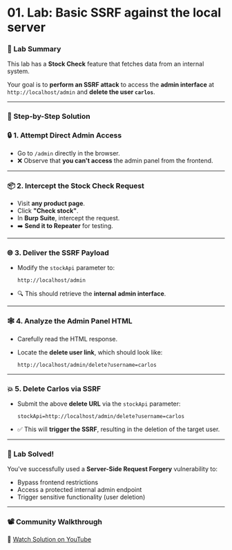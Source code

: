 # 01. Lab: Basic SSRF against the local server

### 🧪 Lab Summary

This lab has a **Stock Check** feature that fetches data from an internal system.

Your goal is to **perform an SSRF attack** to access the **admin interface** at `http://localhost/admin` and **delete the user `carlos`**.

---

### 🧩 Step-by-Step Solution

### 🔒 1. Attempt Direct Admin Access

- Go to `/admin` directly in the browser.
- ❌ Observe that **you can't access** the admin panel from the frontend.

---

### 📦 2. Intercept the Stock Check Request

- Visit **any product page**.
- Click **"Check stock"**.
- In **Burp Suite**, intercept the request.
- ➡️ **Send it to Repeater** for testing.

---

### 🌐 3. Deliver the SSRF Payload

- Modify the `stockApi` parameter to:
    
    ```
    http://localhost/admin
    ```
    
- 🔍 This should retrieve the **internal admin interface**.

---

### 🕸️ 4. Analyze the Admin Panel HTML

- Carefully read the HTML response.
- Locate the **delete user link**, which should look like:
    
    ```
    http://localhost/admin/delete?username=carlos
    ```
    

---

### 💥 5. Delete Carlos via SSRF

- Submit the above **delete URL** via the `stockApi` parameter:
    
    ```
    stockApi=http://localhost/admin/delete?username=carlos
    ```
    
- ✅ This will **trigger the SSRF**, resulting in the deletion of the target user.

---

### 🎉 Lab Solved!

You've successfully used a **Server-Side Request Forgery** vulnerability to:

- Bypass frontend restrictions
- Access a protected internal admin endpoint
- Trigger sensitive functionality (user deletion)

---

### 📽️ Community Walkthrough

🔗 [Watch Solution on YouTube](https://youtu.be/4oXH8qRqDPQ)